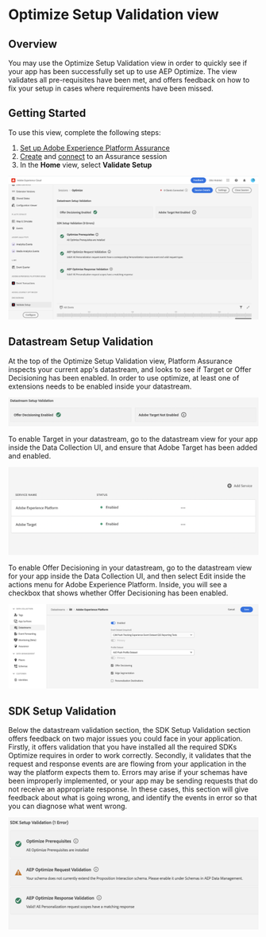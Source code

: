 # Optimize Setup Validation view

## Overview

You may use the Optimize Setup Validation view in order to quickly see if your app has been successfully set up to use AEP Optimize. The view validates all pre-requisites have been met, and offers feedback on how to fix your setup in cases where requirements have been missed.

## Getting Started

To use this view, complete the following steps:

1. [Set up Adobe Experience Platform Assurance](../set-up.md)
2. [Create](./index.md#creating-sessions) and [connect](./index.md#connecting-to-a-session) to an Assurance session
3. In the **Home** view, select **Validate Setup**

![Validate Setup](./assets/optimize-configuration/optimize-setup-view.png)

## Datastream Setup Validation

At the top of the Optimize Setup Validation view, Platform Assurance inspects your current app's datastream, and looks to see if Target or Offer Decisioning has been enabled. In order to use optimize, at least one of extensions needs to be enabled inside your datastream.

![Validate Datastream Section](./assets/optimize-configuration/datastream-validation.png)

To enable Target in your datastream, go to the datastream view for your app inside the Data Collection UI, and ensure that Adobe Target has been added and enabled.

![Enable Target Datastream](./assets/optimize-configuration/enable-target-datastream.png)

To enable Offer Decisioning in your datastream, go to the datastream view for your app inside the Data Collection UI, and then select Edit inside the actions menu for Adobe Experience Platform. Inside, you will see a checkbox that shows whether Offer Decisioning has been enabled.

![Enable Offer Decisioning Datastream](./assets/optimize-configuration/enable-offer-decisioning-datastream.png)

## SDK Setup Validation

Below the datastream validation section, the SDK Setup Validation section offers feedback on two major issues you could face in your application. Firstly, it offers validation that you have installed all the required SDKs Optimize requires in order to work correctly. Secondly, it validates that the request and response events are are flowing from your application in the way the platform expects them to. Errors may arise if your schemas have been improperly implemented, or your app may be sending requests that do not receive an appropriate response. In these cases, this section will give feedback about what is going wrong, and identify the events in error so that you can diagnose what went wrong.

![Enable Offer Decisioning Datastream](./assets/optimize-configuration/sdk-setup-validation.png)
